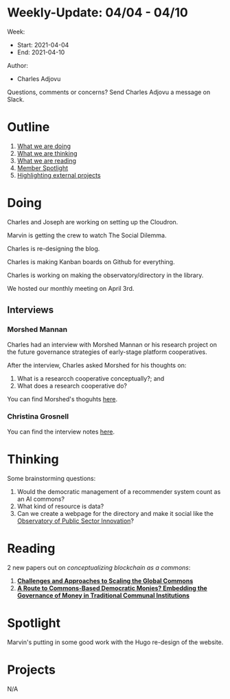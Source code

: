 # Weekly-Update: 04/04 - 04/10

Week:

- Start: 2021-04-04
- End: 2021-04-10

Author:

- Charles Adjovu

Questions, comments or concerns? Send Charles Adjovu a message on Slack.

# Outline

1. [What we are doing](LedgerbackDCRC-WeeklyUpdate-Collective-2021_0404-2021_0410.md#Doing)
2. [What we are thinking](LedgerbackDCRC-WeeklyUpdate-Collective-2021_0404-2021_0410.md#Thinking)
3. [What we are reading](LedgerbackDCRC-WeeklyUpdate-Collective-2021_0404-2021_0410.md#Reading)
4. [Member Spotlight](LedgerbackDCRC-WeeklyUpdate-Collective-2021_0404-2021_0410.md#Spotlight)
5. [Highlighting external projects](LedgerbackDCRC-WeeklyUpdate-Collective-2021_0404-2021_0410.md#Projects)

# Doing

Charles and Joseph are working on setting up the Cloudron.

Marvin is getting the crew to watch The Social Dilemma.

Charles is re-designing the blog. 

Charles is making Kanban boards on Github for everything. 

Charles is working on making the observatory/directory in the library. 

We hosted our monthly meeting on April 3rd. 

## Interviews
### Morshed Mannan
Charles had an interview with Morshed Mannan or his research project on the  future governance strategies of early-stage platform cooperatives.

After the interview, Charles asked Morshed for his thoughts on:

1.  What is a  researcch  cooperative conceptually?; and
2.  What does a research cooperative do?

You can find  Morshed's thoguhts [here](https://docs.google.com/document/d/1IbJFnZhaM_S9Wucq_GYkG79FKhZSp15Jf8ZyuPD4APw/edit?usp=sharing).

### Christina Grosnell

You can find the interview notes [here](https://docs.google.com/document/d/1ATeLQNafRFXyT98TOxskCTZapmRy0r08PxfZldFDhhw/edit?usp=sharing).


# Thinking

Some brainstorming questions:

1. Would the democratic management of a recommender system count as  an AI commons?
2. What kind of resource is data?
3. Can we create a webpage for the directory and make it social like the  [Observatory of Public Sector Innovation](https://oecd-opsi.org/toolkit-navigator/)?

# Reading
2 new papers out on *conceptualizing blockchain as a commons*:

1.  **[Challenges and Approaches to Scaling the Global Commons](https://www.frontiersin.org/articles/10.3389/fbloc.2021.578721/full)**
2.  **[A Route to Commons-Based Democratic Monies? Embedding the Governance of Money in Traditional Communal Institutions](https://www.frontiersin.org/articles/10.3389/fbloc.2020.575851/full)**


# Spotlight 

Marvin's putting in some good work with the Hugo re-design of the website.

# Projects

N/A

